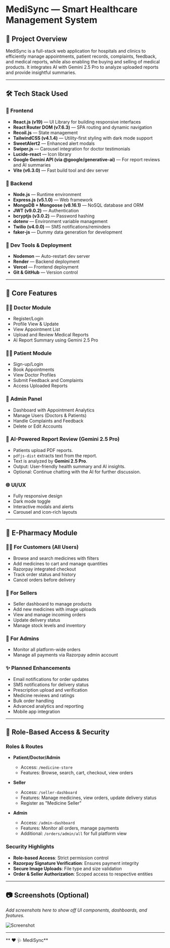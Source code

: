# MediSync — Smart Healthcare Management System

## 🚀 Project Overview

MediSync is a full-stack web application for hospitals and clinics to efficiently manage appointments, patient records, complaints, feedback, and medical reports, while also enabling the buying and selling of medical products. It integrates AI with Gemini 2.5 Pro to analyze uploaded reports and provide insightful summaries.

---

## 🛠️ Tech Stack Used

### 🔹 Frontend

* **React.js (v19)** — UI Library for building responsive interfaces
* **React Router DOM (v7.6.3)** — SPA routing and dynamic navigation
* **Recoil.js** — State management
* **TailwindCSS (v4.1.4)** — Utility-first styling with dark mode support
* **SweetAlert2** — Enhanced alert modals
* **Swiper.js** — Carousel integration for doctor testimonials
* **Lucide-react** — Icon library
* **Google Gemini API (via @google/generative-ai)** — For report reviews and AI summaries
* **Vite (v6.3.0)** — Fast build tool and dev server

### 🔹 Backend

* **Node.js** — Runtime environment
* **Express.js (v5.1.0)** — Web framework
* **MongoDB + Mongoose (v8.16.1)** — NoSQL database and ORM
* **JWT (v9.0.2)** — Authentication
* **bcryptjs (v3.0.2)** — Password hashing
* **dotenv** — Environment variable management
* **Twilio (v4.0.0)** — SMS notifications/reminders
* **faker-js** — Dummy data generation for development

### 🔹 Dev Tools & Deployment

* **Nodemon** — Auto-restart dev server
* **Render** — Backend deployment
* **Vercel** — Frontend deployment
* **Git & GitHub** — Version control

---

## 🌟 Core Features

### 👨‍⚕️ Doctor Module

* Register/Login
* Profile View & Update
* View Appointment List
* Upload and Review Medical Reports
* AI Report Summary using Gemini 2.5 Pro

### 🧑‍🦱 Patient Module

* Sign-up/Login
* Book Appointments
* View Doctor Profiles
* Submit Feedback and Complaints
* Access Uploaded Reports

### 🔧 Admin Panel

* Dashboard with Appointment Analytics
* Manage Users (Doctors & Patients)
* Handle Complaints and Feedback
* Delete or Edit Accounts

### 🤖 AI-Powered Report Review (Gemini 2.5 Pro)

* Patients upload PDF reports.
* `pdfjs-dist` extracts text from the report.
* Text is analyzed by **Gemini 2.5 Pro**.
* Output: User-friendly health summary and AI insights.
* Optional: Continue chatting with the AI for further discussion.

### 🌐 UI/UX

* Fully responsive design
* Dark mode toggle
* Interactive modals and alerts
* Carousel and icon-rich layouts

---

## 🏢 E-Pharmacy Module

### 👨‍⚕️ For Customers (All Users)

* Browse and search medicines with filters
* Add medicines to cart and manage quantities
* Razorpay integrated checkout
* Track order status and history
* Cancel orders before delivery

### 💼 For Sellers

* Seller dashboard to manage products
* Add new medicines with image uploads
* View and manage incoming orders
* Update delivery status
* Manage stock levels and inventory

### 📆 For Admins

* Monitor all platform-wide orders
* Manage all payments via Razorpay admin account

### ✨ Planned Enhancements

* Email notifications for order updates
* SMS notifications for delivery status
* Prescription upload and verification
* Medicine reviews and ratings
* Bulk order handling
* Advanced analytics and reporting
* Mobile app integration

---

## 🎯 Role-Based Access & Security

### Roles & Routes

* **Patient/Doctor/Admin**

  * Access: `/medicine-store`
  * Features: Browse, search, cart, checkout, view orders

* **Seller**

  * Access: `/seller-dashboard`
  * Features: Manage medicines, view orders, update delivery status
  * Register as "Medicine Seller"

* **Admin**

  * Access: `/admin-dashboard`
  * Features: Monitor all orders, manage payments
  * Additional: `/orders/admin/all` for full platform view

### Security Highlights

* **Role-based Access**: Strict permission control
* **Razorpay Signature Verification**: Ensures payment integrity
* **Secure Image Uploads**: File type and size validation
* **Order & Seller Authorization**: Scoped access to respective entities

---

## 📷 Screenshots (Optional)

*Add screenshots here to show off UI components, dashboards, and features.*

![Screenshot](https://user-images.githubusercontent.com/your-uploaded-image-link.png)

---

** ❤️ 🩺 MediSync**
